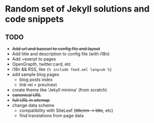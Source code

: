 # Random set of Jekyll solutions and code snippets

## TODO

 - ~~Add url and baseurl to config file and layout~~
 - Add title and description to config file (with i18n)
 - Add +exerpt to pages
 - OpenGrapth, twitter:card, etc
 - i18n && RSS, like `{% include feed.xml lang=uk %}`
 - add sample blog pages
     - blog posts index
     - link rel = prev/next
 - create theme like 'Jekyll minima' (from scratch)
 - ~~canonical URL~~
 - ~~full URL in sitemap~~
 - change data scheme
   - compatibility with SiteLeaf (~~title/en -> title~~, etc)
   - find translations from page data
